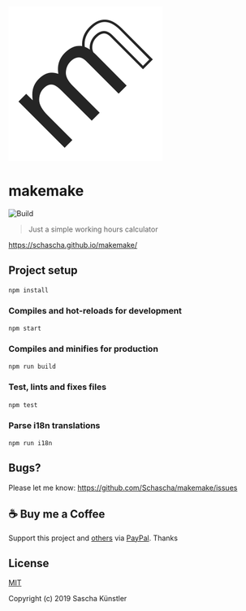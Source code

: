 ![Logo](src/assets/logo.svg/?raw=true)

# makemake

![Build](https://github.com/Schascha/makemake/workflows/Build/badge.svg)

> Just a simple working hours calculator

https://schascha.github.io/makemake/

## Project setup
```
npm install
```

### Compiles and hot-reloads for development
```
npm start
```

### Compiles and minifies for production
```
npm run build
```

### Test, lints and fixes files
```
npm test
```

### Parse i18n translations

```
npm run i18n
```

## Bugs?

Please let me know: https://github.com/Schascha/makemake/issues

## :coffee: Buy me a Coffee

Support this project and [others](https://github.com/Schascha?tab=repositories) via [PayPal](https://www.paypal.me/LosZahlos). Thanks

## License

[MIT](./LICENSE)

Copyright (c) 2019 Sascha Künstler
